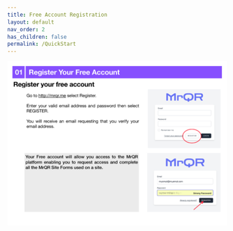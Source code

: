 ```yaml
---
title: Free Account Registration
layout: default
nav_order: 2
has_children: false
permalink: /QuickStart
---
```

![The Basics](/assets/images/MrQR%20-%20The%20Basics_Page_02.png "the basics")
